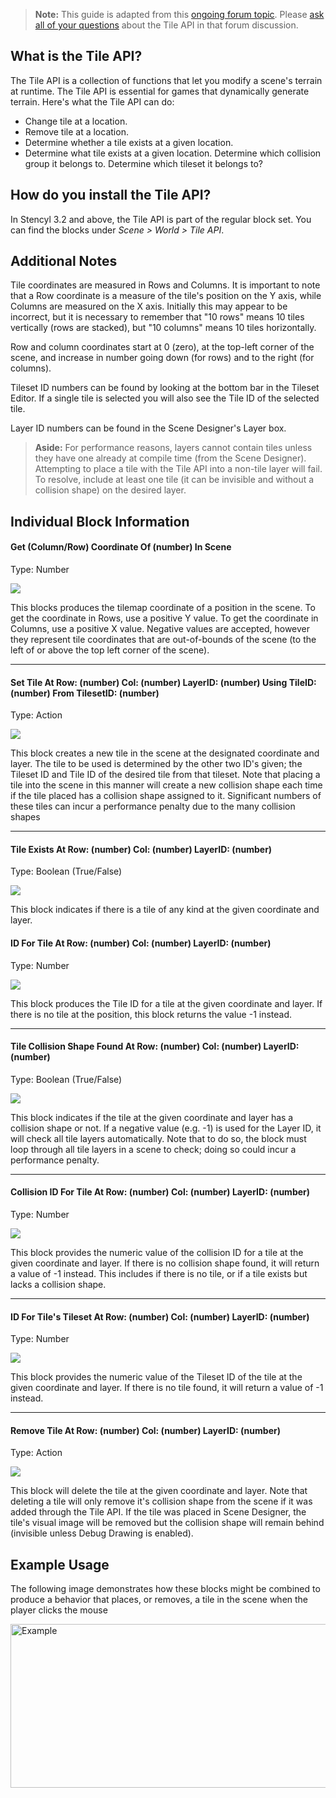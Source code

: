 > **Note:** This guide is adapted from this [ongoing forum topic](http://community.stencyl.com/index.php/topic,28260.0.html). Please [ask all of your questions](http://community.stencyl.com/index.php/topic,28260.0.html) about the Tile API in that forum discussion.
 

## What is the Tile API?

The Tile API is a collection of functions that let you modify a scene's terrain at runtime. The Tile API is essential for games that dynamically generate terrain. Here's what the Tile API can do:

* Change tile at a location.
* Remove tile at a location.
* Determine whether a tile exists at a given location.
* Determine what tile exists at a given location. Determine which collision group it belongs to. Determine which tileset it belongs to?
 

## How do you install the Tile API?

In Stencyl 3.2 and above, the Tile API is part of the regular block set. You can find the blocks under *Scene > World > Tile API*.

 
## Additional Notes

Tile coordinates are measured in Rows and Columns. It is important to note that a Row coordinate is a measure of the tile's position on the Y axis, while Columns are measured on the X axis. Initially this may appear to be incorrect, but it is necessary to remember that "10 rows" means 10 tiles vertically (rows are stacked), but "10 columns" means 10 tiles horizontally.

Row and column coordinates start at 0 (zero), at the top-left corner of the scene, and increase in number going down (for rows) and to the right (for columns).

Tileset ID numbers can be found by looking at the bottom bar in the Tileset Editor. If a single tile is selected you will also see the Tile ID of the selected tile.

Layer ID numbers can be found in the Scene Designer's Layer box.

> **Aside:** For performance reasons, layers cannot contain tiles unless they have one already at compile time (from the Scene Designer). Attempting to place a tile with the Tile API into a non-tile layer will fail. To resolve, include at least one tile (it can be invisible and without a collision shape) on the desired layer.


## Individual Block Information

#### Get (Column/Row) Coordinate Of (number) In Scene
Type: Number

![](http://i.imgur.com/PxUu5aE.png)

This blocks produces the tilemap coordinate of a position in the scene. To get the coordinate in Rows, use a positive Y value. To get the coordinate in Columns, use a positive X value. Negative values are accepted, however they represent tile coordinates that are out-of-bounds of the scene (to the left of or above the top left corner of the scene).

***

#### Set Tile At Row: (number) Col: (number) LayerID: (number) Using TileID: (number) From TilesetID: (number)
Type: Action

![](http://i.imgur.com/W68ENgo.png)

This block creates a new tile in the scene at the designated coordinate and layer. The tile to be used is determined by the other two ID's given; the Tileset ID and Tile ID of the desired tile from that tileset. Note that placing a tile into the scene in this manner will create a new collision shape each time if the tile placed has a collision shape assigned to it. Significant numbers of these tiles can incur a performance penalty due to the many collision shapes

***

#### Tile Exists At Row: (number) Col: (number) LayerID: (number)
Type: Boolean (True/False)

![](http://i.imgur.com/vRqXOyI.png)

This block indicates if there is a tile of any kind at the given coordinate and layer.


#### ID For Tile At Row: (number) Col: (number) LayerID: (number)
Type: Number

![](http://i.imgur.com/AvkCA8p.png)

This block produces the Tile ID for a tile at the given coordinate and layer. If there is no tile at the position, this block returns the value -1 instead.

***

#### Tile Collision Shape Found At Row: (number) Col: (number) LayerID: (number)
Type: Boolean (True/False)

![](http://i.imgur.com/XelTRZh.png)

This block indicates if the tile at the given coordinate and layer has a collision shape or not. If a negative value (e.g. -1) is used for the Layer ID, it will check all tile layers automatically. Note that to do so, the block must loop through all tile layers in a scene to check; doing so could incur a performance penalty.

***

#### Collision ID For Tile At Row: (number) Col: (number) LayerID: (number)
Type: Number

![](http://i.imgur.com/vg2cNQo.png)

This block provides the numeric value of the collision ID for a tile at the given coordinate and layer. If there is no collision shape found, it will return a value of -1 instead. This includes if there is no tile, or if a tile exists but lacks a collision shape.

***

#### ID For Tile's Tileset At Row: (number) Col: (number) LayerID: (number)
Type: Number

![](http://i.imgur.com/4RgsY5D.png)

This block provides the numeric value of the Tileset ID of the tile at the given coordinate and layer. If there is no tile found, it will return a value of -1 instead.

***

#### Remove Tile At Row: (number) Col: (number) LayerID: (number)
Type: Action

![](http://i.imgur.com/Nxind46.png)

This block will delete the tile at the given coordinate and layer. Note that deleting a tile will only remove it's collision shape from the scene if it was added through the Tile API. If the tile was placed in Scene Designer, the tile's visual image will be removed but the collision shape will remain behind (invisible unless Debug Drawing is enabled).


## Example Usage

The following image demonstrates how these blocks might be combined to produce a behavior that places, or removes, a tile in the scene when the player clicks the mouse

<a href="http://i.imgur.com/0U9dQ1Y.png"><img alt="Example" src="http://i.imgur.com/0U9dQ1Y.png" style="width: 800px; height: 262px;"></a>
